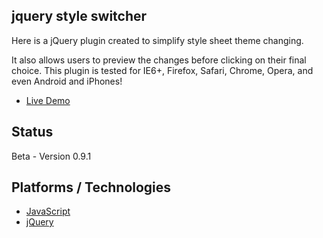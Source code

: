## jquery style switcher

Here is a jQuery plugin created to simplify style sheet theme changing.

It also allows users to preview the changes before clicking on their final choice. This plugin is tested for IE6+, Firefox, Safari, Chrome, Opera, and even Android and iPhones! 

* [Live Demo](http://www.immortalwolf.com/demo/jquery-style-switcher/)

## Status
Beta - Version 0.9.1

## Platforms / Technologies
* [JavaScript](http://en.wikipedia.org/wiki/JavaScript)
* [jQuery](http://api.jquery.com/)
